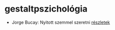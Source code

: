 # gestaltpszichológia

- Jorge Bucay: Nyitott szemmel szeretni [részletek](../_details/Jorge%20Bucay.md#id_385)